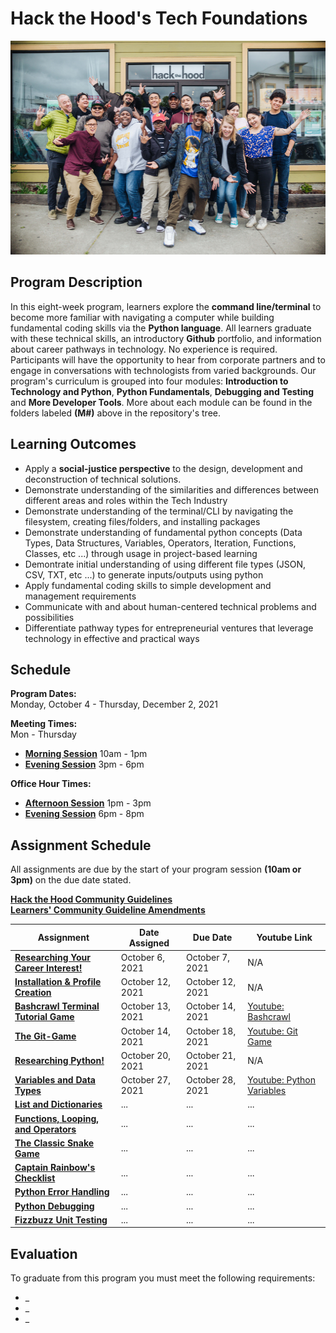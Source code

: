 # Hack the Hood's Tech Foundations

<img alt="HtH Tech Foundations" src="/images/hthintro.jpg" height="342px" width="100%">

## Program Description

In this eight-week program, learners explore the **command line/terminal** to become more familiar with navigating a computer while building fundamental coding skills via the **Python language**. All learners graduate with these technical skills, an introductory **Github** portfolio, and information about career pathways in technology. No experience is required. Participants will have the opportunity to hear from corporate partners and to engage in conversations with technologists from varied backgrounds. Our program's curriculum is grouped into four modules: **Introduction to Technology and Python**, **Python Fundamentals**, **Debugging and Testing** and **More Developer Tools**. More about each module can be found in the folders labeled **(M#)** above in the repository's tree.

## Learning Outcomes

* Apply a **social-justice perspective** to the design, development and deconstruction of technical solutions.
* Demonstrate understanding of the similarities and differences between different areas and roles within the Tech Industry
* Demonstrate understanding of the terminal/CLI by navigating the filesystem, creating files/folders, and installing packages
* Demonstrate understanding of fundamental python concepts (Data Types, Data Structures, Variables, Operators, Iteration, Functions, Classes, etc ...) through usage in project-based learning
* Demontrate initial understanding of using different file types (JSON, CSV, TXT, etc ...) to generate inputs/outputs using python
* Apply fundamental coding skills to simple development and management requirements 
* Communicate with and about human-centered technical problems and possibilities
* Differentiate pathway types for entrepreneurial ventures that leverage technology in effective and practical ways

## Schedule

**Program Dates:** <br>Monday, October 4 - Thursday, December 2, 2021

**Meeting Times:** <br>Mon - Thursday
* **[Morning Session](https://us06web.zoom.us/j/3435754269)** 10am - 1pm
* **[Evening Session](https://us06web.zoom.us/j/5936873251)** 3pm - 6pm

**Office Hour Times:** 
* **[Afternoon Session](https://us06web.zoom.us/j/3435754269)** 1pm - 3pm
* **[Evening Session](https://us06web.zoom.us/j/5936873251)** 6pm - 8pm

## Assignment Schedule

All assignments are due by the start of your program session **(10am or 3pm)**  on the due date stated.

**[Hack the Hood Community Guidelines](https://docs.google.com/document/d/1OXsOziwQqIKLQ-wkS7Uu1WkNJPytA05Uokyq_GjRPyI/edit?usp=sharing)**
<br>
**[Learners' Community Guideline Amendments](https://docs.google.com/document/d/1iDlUT5LeE7aAWNnCO4Lu0z-oVtC0i_BUkPhMZw_opwM/edit?usp=sharing)**

Assignment | Date Assigned | Due Date | Youtube Link
---------- | ------------- | -------- | ------------
**[Researching Your Career Interest!](https://docs.google.com/document/d/1WGQQL_viwHmGucSaAt36F9sognnf1rOkqoBbvLdVte0/edit?usp=sharing)** | October 6, 2021  | October 7, 2021 | N/A
**[Installation & Profile Creation](https://docs.google.com/document/d/1Sw7n3SOJSkdPxWY9t1MFErXaid6Dmo60eCke2KHiRME/edit?usp=sharing)** | October 12, 2021 | October 12, 2021 | N/A
**[Bashcrawl Terminal Tutorial Game](https://docs.google.com/document/d/1ATvRUG6sxsRSLUxh0mNM5SUwW7CBCjSqSWe9qSXncSM/edit?usp=sharing)** | October 13, 2021 | October 14, 2021 | [Youtube: Bashcrawl](https://www.youtube.com/watch?v=A2fu7-XAX40)
**[The Git-Game](https://docs.google.com/document/d/1u6xFG66KshoS7vUpKTlEPUo094WRG7eYVRnoskv0JPQ/edit?usp=sharing)** | October 14, 2021 | October 18, 2021 | [Youtube: Git Game](https://youtu.be/cMaLH4UVjyc)
**[Researching Python!](https://docs.google.com/document/d/1a8vpHLyEJk0CLrgDk-6LR9AzSosWdstp4oP9koM9WCU/edit?usp=sharing)** | October 20, 2021 | October 21, 2021 | N/A
**[Variables and Data Types](https://docs.google.com/document/d/1hgoP1zJ285bm4w2AGB4I2_3M65N0eFKJmf4Gr6VOpwg/edit?usp=sharing)** | October 27, 2021 | October 28, 2021 | [Youtube: Python Variables](https://youtu.be/DFOY6m-4HUI)
**[List and Dictionaries](https://docs.google.com/document/d/1mBAMCttdltl9-f7dTw0D_RFEnUlEet5j6apmyUyO7XI/edit?usp=sharing)** | ... | ... | ...
**[Functions, Looping, and Operators](https://docs.google.com/document/d/1ascyfxFCyyPjA9VTHIlto-Ziquq9Zhj8hM-b9j6HTAY/edit?usp=sharing)** | ... | ... | ...
**[The Classic Snake Game](https://docs.google.com/document/d/1y1lupKRTKi6RypGR_S7xDvjD1JNbs9_QMNm8gp3N39E/edit?usp=sharing)** | ... | ... | ...
**[Captain Rainbow's Checklist](https://docs.google.com/document/d/1j6QglX9jIp7WoE84mjZDPiSngCTb5yr9u2Hk7qG6h3w/edit?usp=sharing)** | ... | ... | ...
**[Python Error Handling](https://github.com/HtH-HacktheHood/Tech-Foundations/blob/main/(M3)%20Debugging%20and%20Testing/(L15)%20Common%20Python%20Errors.ipynb)** | ... | ... | ...
**[Python Debugging](https://github.com/HtH-HacktheHood/Tech-Foundations/blob/main/(M3)%20Debugging%20and%20Testing/(L16)%20Python%20Debugging.ipynb)** | ... | ... | ...
**[Fizzbuzz Unit Testing](https://docs.google.com/document/d/1_kSKQrc2pZLD5MwZb2agPvFBKiwK6JyFbKKSTwYH71Q/edit?usp=sharing)** | ... | ... | ...

## Evaluation

To graduate from this program you must meet the following requirements:
* _
* _
* _